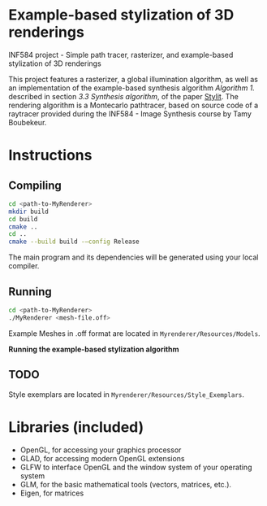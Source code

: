 # Example-based stylization of 3D renderings
INF584 project - Simple path tracer, rasterizer, and example-based stylization of 3D renderings

This project features a rasterizer, a global illumination algorithm, as well as an implementation of the example-based synthesis algorithm  _Algorithm 1._ described in section _3.3 Synthesis algorithm_, of the paper [Stylit](https://dcgi.fel.cvut.cz/home/sykorad/stylit.html).
The rendering algorithm is a Montecarlo pathtracer, based on source code of a raytracer provided during the INF584 - Image Synthesis course by Tamy Boubekeur. 

# Instructions

## Compiling

```bash
cd <path-to-MyRenderer>
mkdir build
cd build
cmake ..
cd ..
cmake --build build -–config Release 
```

The main program and its dependencies will be generated using your local compiler.

## Running
```bash
cd <path-to-MyRenderer>
./MyRenderer <mesh-file.off>
```
Example Meshes in .off format are located in `Myrenderer/Resources/Models`.

**Running the example-based stylization algorithm**

## TODO
Style exemplars are located in `Myrenderer/Resources/Style_Exemplars`.


# Libraries (included)
- OpenGL, for accessing your graphics processor
- GLAD, for accessing modern OpenGL extensions
- GLFW to interface OpenGL and the window system of your operating system
- GLM, for the basic mathematical tools (vectors, matrices, etc.).
- Eigen, for matrices

